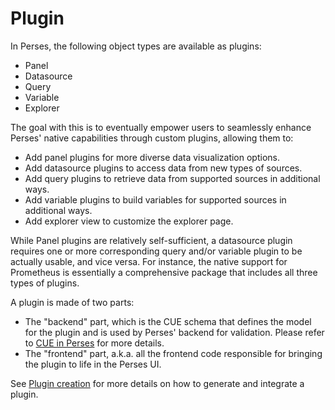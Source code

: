 # Plugin

In Perses, the following object types are available as plugins:

- Panel
- Datasource
- Query
- Variable
- Explorer

The goal with this is to eventually empower users to seamlessly enhance Perses' native capabilities through custom
plugins, allowing them to:

- Add panel plugins for more diverse data visualization options.
- Add datasource plugins to access data from new types of sources.
- Add query plugins to retrieve data from supported sources in additional ways.
- Add variable plugins to build variables for supported sources in additional ways.
- Add explorer view to customize the explorer page.

While Panel plugins are relatively self-sufficient, a datasource plugin requires one or more corresponding query and/or
variable plugin to be actually usable, and vice versa.
For instance, the native support for Prometheus is essentially a comprehensive package that includes all three types of
plugins.

A plugin is made of two parts:

- The "backend" part, which is the CUE schema that defines the model for the plugin and is used by Perses' backend for
  validation. Please refer to [CUE in Perses](../plugins/cue.md) for more details.
- The "frontend" part, a.k.a. all the frontend code responsible for bringing the plugin to life in the Perses UI.

See [Plugin creation](../plugins/creation.md) for more details on how to generate and integrate a plugin.
